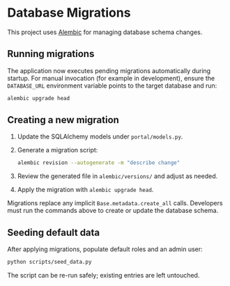 # Database Migrations

This project uses [Alembic](https://alembic.sqlalchemy.org/) for managing
database schema changes.

## Running migrations

The application now executes pending migrations automatically during startup.
For manual invocation (for example in development), ensure the `DATABASE_URL`
environment variable points to the target database and run:

```bash
alembic upgrade head
```

## Creating a new migration

1. Update the SQLAlchemy models under `portal/models.py`.
2. Generate a migration script:

   ```bash
   alembic revision --autogenerate -m "describe change"
   ```

3. Review the generated file in `alembic/versions/` and adjust as needed.
4. Apply the migration with `alembic upgrade head`.

Migrations replace any implicit `Base.metadata.create_all` calls. Developers
must run the commands above to create or update the database schema.

## Seeding default data

After applying migrations, populate default roles and an admin user:

```bash
python scripts/seed_data.py
```

The script can be re-run safely; existing entries are left untouched.
